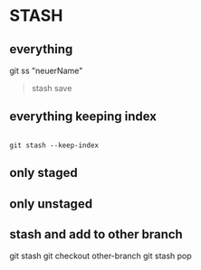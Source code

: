 STASH
=====

## everything
git ss "neuerName"
> stash save

## everything keeping index
```

git stash --keep-index

```

## only staged

## only unstaged

## stash and add to other branch
git stash
git checkout other-branch
git stash pop